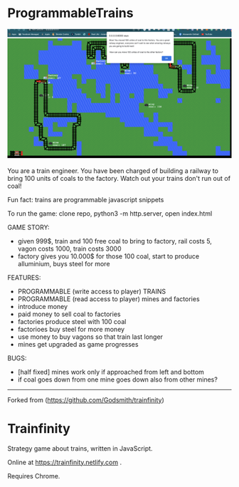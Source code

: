 
# ProgrammableTrains

![](https://github.com/SolbiatiAlessandro/trainfinity/blob/master/Screenshot%202022-01-10%20at%2021.20.09.png?raw=true)

You are a train engineer. You have been charged of building a railway to bring 100 units of coals to the factory. Watch out your trains don't run out of coal!

Fun fact: trains are programmable javascript snippets

To run the game: clone repo, python3 -m http.server, open index.html

GAME STORY:
- given 999$, train and 100 free coal to bring to factory, rail costs 5, vagon costs 1000, train costs 3000
- factory gives you 10.000$ for those 100 coal, start to produce alluminium, buys steel for more

FEATURES:
- PROGRAMMABLE (write access to player) TRAINS
- PROGRAMMABLE (read access to player) mines and factories
- introduce money
- paid money to sell coal to factories
- factories produce steel with 100 coal
- factorioes buy steel for more money
- use money to buy vagons so that train last longer
- mines get upgraded as game progresses

BUGS:
- [half fixed] mines work only if approached from left and bottom
- if coal goes down from one mine goes down also from other mines?

-----

Forked from (https://github.com/Godsmith/trainfinity)

# Trainfinity

Strategy game about trains, written in JavaScript.

Online at https://trainfinity.netlify.com .

Requires Chrome.
